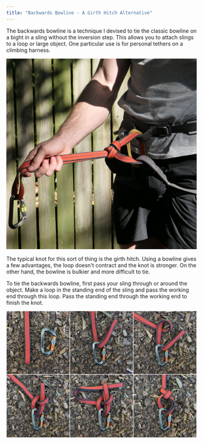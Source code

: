 ```yaml
---
title: "Backwards Bowline - A Girth Hitch Alternative"
---
```


The backwards bowline is a technique I devised to tie the classic bowline on a bight in a sling without the inversion step.
This allows you to attach slings to a loop or large object.
One particular use is for personal tethers on a climbing harness.

![](bow-girth-1.jpg)

The typical knot for this sort of thing is the girth hitch.
Using a bowline gives a few advantages, the loop doesn't contract and the knot is stronger.
On the other hand, the bowline is bulkier and more difficult to tie.

To tie the backwards bowline, first pass your sling through or around the object.
Make a loop in the standing end of the sling and pass the working end through this loop.
Pass the standing end through the working end to finish the knot.

![](bow-girth-mix.jpg)
